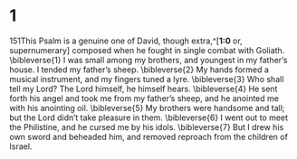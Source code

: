 # 1 
151This Psalm is a genuine one of David, though extra,^[**1:0** or, supernumerary] composed when he fought in single combat with Goliath. \bibleverse{1} I was small among my brothers, and youngest in my father’s house. I tended my father’s sheep. \bibleverse{2} My hands formed a musical instrument, and my fingers tuned a lyre. \bibleverse{3} Who shall tell my Lord? The Lord himself, he himself hears. \bibleverse{4} He sent forth his angel and took me from my father’s sheep, and he anointed me with his anointing oil. \bibleverse{5} My brothers were handsome and tall; but the Lord didn’t take pleasure in them. \bibleverse{6} I went out to meet the Philistine, and he cursed me by his idols. \bibleverse{7} But I drew his own sword and beheaded him, and removed reproach from the children of Israel. 
